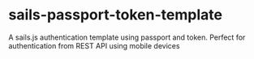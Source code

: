 sails-passport-token-template
=============================

A sails.js authentication template using passport and token. Perfect for authentication from REST API using mobile devices

